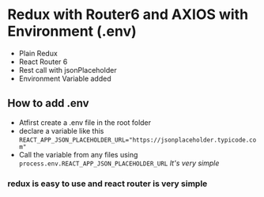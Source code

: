 # Redux with Router6 and AXIOS with Environment (.env)

- Plain Redux
- React Router 6
- Rest call with jsonPlaceholder
- Environment Variable added


## How to add .env
- Atfirst create a .env file in the root folder
- declare a variable like this ```REACT_APP_JSON_PLACEHOLDER_URL="https://jsonplaceholder.typicode.com"```
- Call the variable from any files using ```process.env.REACT_APP_JSON_PLACEHOLDER_URL``` 
*It's very simple*

### redux is easy to use and react router is very simple

